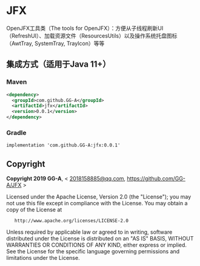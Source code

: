 # JFX
OpenJFX工具类（The tools for OpenJFX）：方便从子线程刷新UI（RefreshUI）、加载资源文件（ResourcesUtils）以及操作系统托盘图标（AwtTray, SystemTray, TrayIcon）等等


## 集成方式（适用于Java 11+）
### Maven
```xml
<dependency>
  <groupId>com.github.GG-A</groupId>
  <artifactId>jfx</artifactId>
  <version>0.0.1</version>
</dependency>
```

### Gradle
```
implementation 'com.github.GG-A:jfx:0.0.1'
```


## Copyright

   **Copyright 2019 GG-A**, < 2018158885@qq.com, https://github.com/GG-A/JFX >
 
   Licensed under the Apache License, Version 2.0 (the "License");
   you may not use this file except in compliance with the License.
   You may obtain a copy of the License at

       http://www.apache.org/licenses/LICENSE-2.0

   Unless required by applicable law or agreed to in writing, software
   distributed under the License is distributed on an "AS IS" BASIS,
   WITHOUT WARRANTIES OR CONDITIONS OF ANY KIND, either express or implied.
   See the License for the specific language governing permissions and
   limitations under the License.

